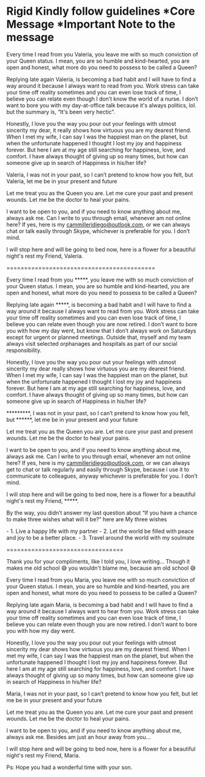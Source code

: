 Rigid Kindly follow guidelines 
***Core Message**
***Important Note to the message**
===================================

Every time I read from you Valeria, you leave me with so much conviction of your Queen status. I mean, you are so humble and kind-hearted, you are open and honest, what more do you need to possess to be called a Queen? 

Replying late again Valeria, is becoming a bad habit and I will have to find a way around it because I always want to read from you. Work stress can take your time off reality sometimes and you can even lose track of time, I believe you can relate even though I don’t know the world of a nurse. I don’t want to bore you with my day-at-office talk because it's always politics, lol. but the summary is, “It's been very hectic”.  

Honestly, I love you the way you pour out your feelings with utmost sincerity my dear, it really shows how virtuous you are my dearest friend. When I met my wife, I can say I was the happiest man on the planet, but when the unfortunate happened I thought I lost my joy and happiness forever. But here I am at my age still searching for happiness, love, and comfort. I have always thought of giving up so many times, but how can someone give up in search of Happiness in his/her life? 

Valeria, I was not in your past, so I can’t pretend to know how you felt, but Valeria, let me be in your present and future

Let me treat you as the Queen you are.
Let me cure your past and present wounds. 
Let me be the doctor to heal your pains.  

I want to be open to you, and if you need to know anything about me, always ask me. Can I write to you through email, whenever am not online here? If yes, here is my cammilleridiego@outlook.com, or we can always chat or talk easily through Skype, whichever is preferable for you. I don’t mind. 

I will stop here and will be going to bed now, here is a flower for a beautiful night's rest my Friend, Valeria.  

==========================================

Every time I read from you *****, you leave me with so much conviction of your Queen status. I mean, you are so humble and kind-hearted, you are open and honest, what more do you need to possess to be called a Queen? 

Replying late again *****, is becoming a bad habit and I will have to find a way around it because I always want to read from you. Work stress can take your time off reality sometimes and you can even lose track of time, I believe you can relate even though you are now retired. I don’t want to bore you with how my day went, but know that I don’t always work on Saturdays except for urgent or planned meetings. Outside that, myself and my team always visit selected orphanages and hospitals as part of our social responsibility.

Honestly, I love you the way you pour out your feelings with utmost sincerity my dear really shows how virtuous you are my dearest friend. When I met my wife, I can say I was the happiest man on the planet, but when the unfortunate happened I thought I lost my joy and happiness forever. But here I am at my age still searching for happiness, love, and comfort. I have always thought of giving up so many times, but how can someone give up in search of Happiness in his/her life? 

*********, I was not in your past, so I can’t pretend to know how you felt, but ******, let me be in your present and your future

Let me treat you as the Queen you are.
Let me cure your past and present wounds. 
Let me be the doctor to heal your pains.  

I want to be open to you, and if you need to know anything about me, always ask me. Can I write to you through email, whenever am not online here? If yes, here is my cammilleridiego@outlook.com, or we can always get to chat or talk regularly and easily through Skype, because i use it to communicate to colleagues, anyway whichever is preferable for you. I don’t mind. 

I will stop here and will be going to bed now, here is a flower for a beautiful night's rest my Friend, *****.

By the way, you didn’t answer my last question about “If you have a chance to make three wishes what will it be?”  here are My three wishes 

<p style="text-align:justify;margin:0">
</p>
- 1. Live a happy life with my partner
- 2. Let the world be filled with peace and joy to be a better place.
- 3. Travel around the world with my soulmate

=================================

Thank you for your compliments, like I told you, I love writing… Though it makes me old school 😅 you wouldn't blame me, because am old school 😅

Every time I read from you Maria, you leave me with so much conviction of your Queen status. I mean, you are so humble and kind-hearted, you are open and honest, what more do you need to possess to be called a Queen? 

Replying late again Maria, is becoming a bad habit and I will have to find a way around it because I always want to hear from you. Work stress can take your time off reality sometimes and you can even lose track of time, I believe you can relate even though you are now retired. I don’t want to bore you with how my day went.

Honestly, I love you the way you pour out your feelings with utmost sincerity my dear shows how virtuous you are my dearest friend. When I met my wife, I can say I was the happiest man on the planet, but when the unfortunate happened I thought I lost my joy and happiness forever. But here I am at my age still searching for happiness, love, and comfort. I have always thought of giving up so many times, but how can someone give up in search of Happiness in his/her life? 

Maria, I was not in your past, so I can’t pretend to know how you felt, but let me be in your present and your future

Let me treat you as the Queen you are.
Let me cure your past and present wounds. 
Let me be the doctor to heal your pains.  

I want to be open to you, and if you need to know anything about me, always ask me. Besides am just an hour away from you… 

I will stop here and will be going to bed now, here is a flower for a beautiful night's rest my Friend, Maria.

Ps: Hope you had a wonderful time with your son.